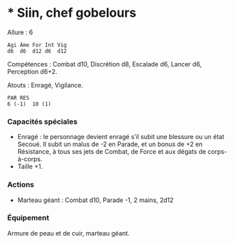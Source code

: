 
# * Siin, chef gobelours

Allure : 6

	Agi	Âme	For	Int	Vig
	d6	d6	d12	d6	d12

Compétences : Combat d10, Discrétion d8, Escalade d6, Lancer d6, Perception d6+2.

Atouts : Enragé, Vigilance.

	PAR	RES
	6 (-1)	10 (1)

### Capacités spéciales
- Enragé : le personnage devient enragé s’il subit une blessure ou un état Secoué. Il subit un malus de -2 en Parade, et un bonus de +2 en Résistance, à tous ses jets de Combat, de Force et aux dégats de corps-à-corps.
- Taille +1.

### Actions
- Marteau géant : Combat d10, Parade -1, 2 mains, 2d12

### Équipement
Armure de peau et de cuir, marteau géant.
